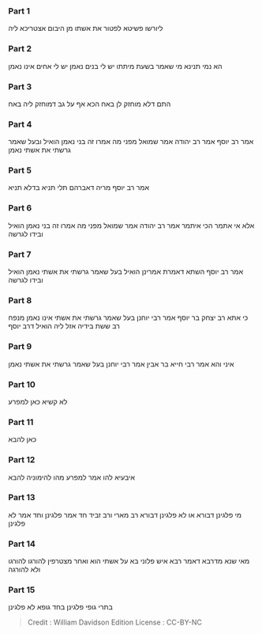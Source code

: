 
### Part 1
ליורשו פשיטא לפטור את אשתו מן היבום אצטריכא ליה

### Part 2
הא נמי תנינא מי שאמר בשעת מיתתו יש לי בנים נאמן יש לי אחים אינו נאמן

### Part 3
התם דלא מוחזק לן באח הכא אף על גב דמוחזק ליה באח

### Part 4
אמר רב יוסף אמר רב יהודה אמר שמואל מפני מה אמרו זה בני נאמן הואיל ובעל שאמר גרשתי את אשתי נאמן

### Part 5
אמר רב יוסף מריה דאברהם תלי תניא בדלא תניא

### Part 6
אלא אי אתמר הכי איתמר אמר רב יהודה אמר שמואל מפני מה אמרו זה בני נאמן הואיל ובידו לגרשה

### Part 7
אמר רב יוסף השתא דאמרת אמרינן הואיל בעל שאמר גרשתי את אשתי נאמן הואיל ובידו לגרשה

### Part 8
כי אתא רב יצחק בר יוסף אמר רבי יוחנן בעל שאמר גרשתי את אשתי אינו נאמן מנפח רב ששת בידיה אזל ליה הואיל דרב יוסף

### Part 9
איני והא אמר רבי חייא בר אבין אמר רבי יוחנן בעל שאמר גרשתי את אשתי נאמן

### Part 10
לא קשיא כאן למפרע

### Part 11
כאן להבא

### Part 12
איבעיא להו אמר למפרע מהו להימוניה להבא

### Part 13
מי פלגינן דבורא או לא פלגינן דבורא רב מארי ורב זביד חד אמר פלגינן וחד אמר לא פלגינן

### Part 14
מאי שנא מדרבא דאמר רבא איש פלוני בא על אשתי הוא ואחר מצטרפין להורגו להורגו ולא להורגה

### Part 15
בתרי גופי פלגינן בחד גופא לא פלגינן

>Credit : William Davidson Edition
>License : CC-BY-NC